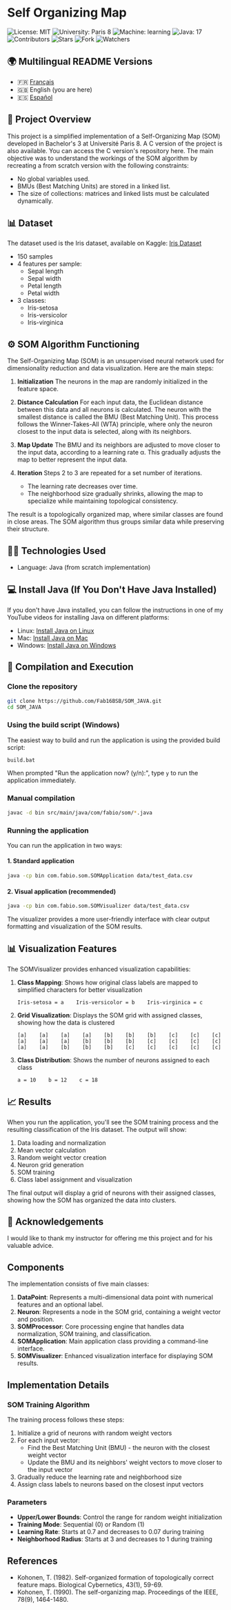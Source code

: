 # Self Organizing Map

![License: MIT](https://img.shields.io/badge/License-MIT-yellow.svg)
![University: Paris 8](https://img.shields.io/badge/University-Paris%208-blue)
![Machine: learning](https://img.shields.io/badge/Machine-Learning-orange)
![Java: 17](https://img.shields.io/badge/Java-17-red)
![Contributors](https://img.shields.io/badge/Contributors-1-brightgreen)
![Stars](https://img.shields.io/badge/Stars-0-lightgrey)
![Fork](https://img.shields.io/badge/Forks-0-lightgrey)
![Watchers](https://img.shields.io/badge/Watchers-0-lightgrey)

## 🌍 Multilingual README Versions

- 🇫🇷 [Français](README.fr.md)
- 🇬🇧 English (you are here)
- 🇪🇸 [Español](README.es.md)

## 📘 Project Overview

This project is a simplified implementation of a Self-Organizing Map (SOM) developed in Bachelor's 3 at Université Paris 8. A C version of the project is also available. You can access the C version's repository here. The main objective was to understand the workings of the SOM algorithm by recreating a from scratch version with the following constraints:

- No global variables used.
- BMUs (Best Matching Units) are stored in a linked list.
- The size of collections: matrices and linked lists must be calculated dynamically.

## 📊 Dataset

The dataset used is the Iris dataset, available on Kaggle:
[Iris Dataset](https://www.kaggle.com/datasets/uciml/iris)

- 150 samples
- 4 features per sample:
  - Sepal length
  - Sepal width
  - Petal length
  - Petal width
- 3 classes:
  - Iris-setosa
  - Iris-versicolor
  - Iris-virginica

## ⚙️ SOM Algorithm Functioning

The Self-Organizing Map (SOM) is an unsupervised neural network used for dimensionality reduction and data visualization. Here are the main steps:

1. **Initialization**
   The neurons in the map are randomly initialized in the feature space.

2. **Distance Calculation**
   For each input data, the Euclidean distance between this data and all neurons is calculated.
   The neuron with the smallest distance is called the BMU (Best Matching Unit). This process follows the Winner-Takes-All (WTA) principle, where only the neuron closest to the input data is selected, along with its neighbors.

3. **Map Update**
   The BMU and its neighbors are adjusted to move closer to the input data, according to a learning rate α. This gradually adjusts the map to better represent the input data.

4. **Iteration**
   Steps 2 to 3 are repeated for a set number of iterations.
   - The learning rate decreases over time.
   - The neighborhood size gradually shrinks, allowing the map to specialize while maintaining topological consistency.

The result is a topologically organized map, where similar classes are found in close areas. The SOM algorithm thus groups similar data while preserving their structure.

## 🧑‍💻 Technologies Used

- Language: Java (from scratch implementation)

## 💻 Install Java (If You Don't Have Java Installed)

If you don't have Java installed, you can follow the instructions in one of my YouTube videos for installing Java on different platforms:

- Linux: [Install Java on Linux](https://www.youtube.com/watch?v=example1)
- Mac: [Install Java on Mac](https://www.youtube.com/watch?v=example2)
- Windows: [Install Java on Windows](https://www.youtube.com/watch?v=example3)

## 📝 Compilation and Execution

### Clone the repository

```bash
git clone https://github.com/Fab16BSB/SOM_JAVA.git
cd SOM_JAVA
```

### Using the build script (Windows)

The easiest way to build and run the application is using the provided build script:

```bash
build.bat
```

When prompted "Run the application now? (y/n):", type `y` to run the application immediately.

### Manual compilation

```bash
javac -d bin src/main/java/com/fabio/som/*.java
```

### Running the application

You can run the application in two ways:

#### 1. Standard application

```bash
java -cp bin com.fabio.som.SOMApplication data/test_data.csv
```

#### 2. Visual application (recommended)

```bash
java -cp bin com.fabio.som.SOMVisualizer data/test_data.csv
```

The visualizer provides a more user-friendly interface with clear output formatting and visualization of the SOM results.

## 📊 Visualization Features

The SOMVisualizer provides enhanced visualization capabilities:

1. **Class Mapping**: Shows how original class labels are mapped to simplified characters for better visualization
   ```
   Iris-setosa = a    Iris-versicolor = b    Iris-virginica = c
   ```

2. **Grid Visualization**: Displays the SOM grid with assigned classes, showing how the data is clustered
   ```
   [a]    [a]    [a]    [a]    [b]    [b]    [b]    [c]    [c]    [c]
   [a]    [a]    [a]    [b]    [b]    [b]    [c]    [c]    [c]    [c]
   [a]    [a]    [b]    [b]    [b]    [c]    [c]    [c]    [c]    [c]
   ```

3. **Class Distribution**: Shows the number of neurons assigned to each class
   ```
   a = 10    b = 12    c = 18
   ```

## 📈 Results

When you run the application, you'll see the SOM training process and the resulting classification of the Iris dataset. The output will show:

1. Data loading and normalization
2. Mean vector calculation
3. Random weight vector creation
4. Neuron grid generation
5. SOM training
6. Class label assignment and visualization

The final output will display a grid of neurons with their assigned classes, showing how the SOM has organized the data into clusters.

## 🙌 Acknowledgements

I would like to thank my instructor for offering me this project and for his valuable advice.

## Components

The implementation consists of five main classes:

1. **DataPoint**: Represents a multi-dimensional data point with numerical features and an optional label.
2. **Neuron**: Represents a node in the SOM grid, containing a weight vector and position.
3. **SOMProcessor**: Core processing engine that handles data normalization, SOM training, and classification.
4. **SOMApplication**: Main application class providing a command-line interface.
5. **SOMVisualizer**: Enhanced visualization interface for displaying SOM results.

## Implementation Details

### SOM Training Algorithm

The training process follows these steps:

1. Initialize a grid of neurons with random weight vectors
2. For each input vector:
   - Find the Best Matching Unit (BMU) - the neuron with the closest weight vector
   - Update the BMU and its neighbors' weight vectors to move closer to the input vector
3. Gradually reduce the learning rate and neighborhood size
4. Assign class labels to neurons based on the closest input vectors

### Parameters

- **Upper/Lower Bounds**: Control the range for random weight initialization
- **Training Mode**: Sequential (0) or Random (1)
- **Learning Rate**: Starts at 0.7 and decreases to 0.07 during training
- **Neighborhood Radius**: Starts at 3 and decreases to 1 during training

## References

- Kohonen, T. (1982). Self-organized formation of topologically correct feature maps. Biological Cybernetics, 43(1), 59-69.
- Kohonen, T. (1990). The self-organizing map. Proceedings of the IEEE, 78(9), 1464-1480.
